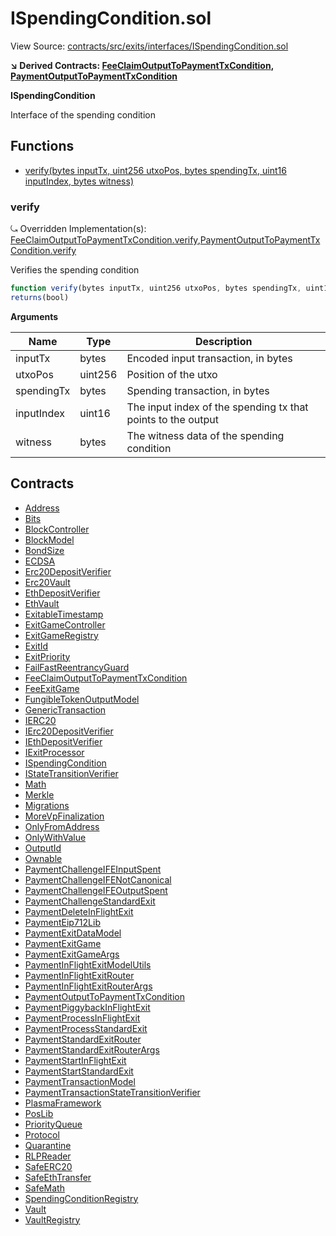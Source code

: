 # ISpendingCondition.sol

View Source: [contracts/src/exits/interfaces/ISpendingCondition.sol](../../contracts/src/exits/interfaces/ISpendingCondition.sol)

**↘ Derived Contracts: [FeeClaimOutputToPaymentTxCondition](FeeClaimOutputToPaymentTxCondition.md), [PaymentOutputToPaymentTxCondition](PaymentOutputToPaymentTxCondition.md)**

**ISpendingCondition**

Interface of the spending condition

## Functions

- [verify(bytes inputTx, uint256 utxoPos, bytes spendingTx, uint16 inputIndex, bytes witness)](#verify)

### verify

⤿ Overridden Implementation(s): [FeeClaimOutputToPaymentTxCondition.verify](FeeClaimOutputToPaymentTxCondition.md#verify),[PaymentOutputToPaymentTxCondition.verify](PaymentOutputToPaymentTxCondition.md#verify)

Verifies the spending condition

```js
function verify(bytes inputTx, uint256 utxoPos, bytes spendingTx, uint16 inputIndex, bytes witness) external view
returns(bool)
```

**Arguments**

| Name        | Type           | Description  |
| ------------- |------------- | -----|
| inputTx | bytes | Encoded input transaction, in bytes | 
| utxoPos | uint256 | Position of the utxo | 
| spendingTx | bytes | Spending transaction, in bytes | 
| inputIndex | uint16 | The input index of the spending tx that points to the output | 
| witness | bytes | The witness data of the spending condition | 

## Contracts

* [Address](Address.md)
* [Bits](Bits.md)
* [BlockController](BlockController.md)
* [BlockModel](BlockModel.md)
* [BondSize](BondSize.md)
* [ECDSA](ECDSA.md)
* [Erc20DepositVerifier](Erc20DepositVerifier.md)
* [Erc20Vault](Erc20Vault.md)
* [EthDepositVerifier](EthDepositVerifier.md)
* [EthVault](EthVault.md)
* [ExitableTimestamp](ExitableTimestamp.md)
* [ExitGameController](ExitGameController.md)
* [ExitGameRegistry](ExitGameRegistry.md)
* [ExitId](ExitId.md)
* [ExitPriority](ExitPriority.md)
* [FailFastReentrancyGuard](FailFastReentrancyGuard.md)
* [FeeClaimOutputToPaymentTxCondition](FeeClaimOutputToPaymentTxCondition.md)
* [FeeExitGame](FeeExitGame.md)
* [FungibleTokenOutputModel](FungibleTokenOutputModel.md)
* [GenericTransaction](GenericTransaction.md)
* [IERC20](IERC20.md)
* [IErc20DepositVerifier](IErc20DepositVerifier.md)
* [IEthDepositVerifier](IEthDepositVerifier.md)
* [IExitProcessor](IExitProcessor.md)
* [ISpendingCondition](ISpendingCondition.md)
* [IStateTransitionVerifier](IStateTransitionVerifier.md)
* [Math](Math.md)
* [Merkle](Merkle.md)
* [Migrations](Migrations.md)
* [MoreVpFinalization](MoreVpFinalization.md)
* [OnlyFromAddress](OnlyFromAddress.md)
* [OnlyWithValue](OnlyWithValue.md)
* [OutputId](OutputId.md)
* [Ownable](Ownable.md)
* [PaymentChallengeIFEInputSpent](PaymentChallengeIFEInputSpent.md)
* [PaymentChallengeIFENotCanonical](PaymentChallengeIFENotCanonical.md)
* [PaymentChallengeIFEOutputSpent](PaymentChallengeIFEOutputSpent.md)
* [PaymentChallengeStandardExit](PaymentChallengeStandardExit.md)
* [PaymentDeleteInFlightExit](PaymentDeleteInFlightExit.md)
* [PaymentEip712Lib](PaymentEip712Lib.md)
* [PaymentExitDataModel](PaymentExitDataModel.md)
* [PaymentExitGame](PaymentExitGame.md)
* [PaymentExitGameArgs](PaymentExitGameArgs.md)
* [PaymentInFlightExitModelUtils](PaymentInFlightExitModelUtils.md)
* [PaymentInFlightExitRouter](PaymentInFlightExitRouter.md)
* [PaymentInFlightExitRouterArgs](PaymentInFlightExitRouterArgs.md)
* [PaymentOutputToPaymentTxCondition](PaymentOutputToPaymentTxCondition.md)
* [PaymentPiggybackInFlightExit](PaymentPiggybackInFlightExit.md)
* [PaymentProcessInFlightExit](PaymentProcessInFlightExit.md)
* [PaymentProcessStandardExit](PaymentProcessStandardExit.md)
* [PaymentStandardExitRouter](PaymentStandardExitRouter.md)
* [PaymentStandardExitRouterArgs](PaymentStandardExitRouterArgs.md)
* [PaymentStartInFlightExit](PaymentStartInFlightExit.md)
* [PaymentStartStandardExit](PaymentStartStandardExit.md)
* [PaymentTransactionModel](PaymentTransactionModel.md)
* [PaymentTransactionStateTransitionVerifier](PaymentTransactionStateTransitionVerifier.md)
* [PlasmaFramework](PlasmaFramework.md)
* [PosLib](PosLib.md)
* [PriorityQueue](PriorityQueue.md)
* [Protocol](Protocol.md)
* [Quarantine](Quarantine.md)
* [RLPReader](RLPReader.md)
* [SafeERC20](SafeERC20.md)
* [SafeEthTransfer](SafeEthTransfer.md)
* [SafeMath](SafeMath.md)
* [SpendingConditionRegistry](SpendingConditionRegistry.md)
* [Vault](Vault.md)
* [VaultRegistry](VaultRegistry.md)
